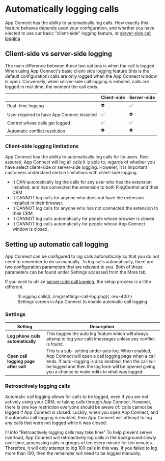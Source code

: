 # Automatically logging calls

App Connect has the ability to automatically log calls. How exactly this feature behaves depends upon your configuration, and whether you have elected to use our basic "client-side" logging feature, or [server-side call logging](server-side-logging.md).

## Client-side vs server-side logging

The main difference between these two options is when the call is logged. When using App Connect's basic client-side logging feature (this is the default configuration) calls are only logged when the App Connect window is open. Conversely, when server-side call logging is enbaled, calls are logged in real-time, the moment the call ends. 

|                                             | Client-side        | Server-side        |
|---------------------------------------------|--------------------|--------------------|
| Real-time logging                           | :no_entry:         | :white_check_mark: |
| User required to have App Connect installed | :white_check_mark: | :no_entry:         |
| Control whose calls get logged              | :white_check_mark: | :white_check_mark: |
| Automatic conflict resolution               | :no_entry:         | :no_entry:         |

### Client-side logging limitations

App Connect has the ability to automatically log calls for its users. Rest assured, App Connect will log all calls it is able to, regards of whether you have select client-side or server-side logging. However, it is important customers understand certain limitations with client-side logging. 
	
* It CAN automatically log the calls for any user who has the extension installed, and has connected the extension to both RingCentral and their CRM.
* It CANNOT log calls for anyone who does not have the extension installed in their browser. 
* It CANNOT log calls for anyone who has not connected the extension to their CRM. 
* It CANNOT log calls automatically for people whose browser is closed. 
* It CANNOT log calls automatically for people whose App Connect window is closed. 
	
## Setting up automatic call logging

App Connect can be configured to log calls automatically so that you do not need to remember to do so manually. To log calls automatically, there are two configuration parameters that are relevant to you. Both of these parameters can be found under Settings accessed from the More tab.

If you wish to utilize [server-side call logging](server-side-logging.md), the setup process is a little different. 

<figure markdown>
  ![Logging calls](../img/settings-call-log.png){ .mw-400 }
  <figcaption>Settings screen in App Connect to enable automatic call logging</figcaption>
</figure>

### Settings

| Setting | Description |
|---------|-------------|
| **Log phone calls automatically** | This toggles the auto log feature which will always attemp to log your calls/messages unless any conflict is found. |
| **Open call logging page after call** | This is a sub-setting under auto log. When enabled, App Connect will open a call logging page when a call ends. If auto-logging is also enabled, then the call will be logged and then the log form will be opened giving you a chance to make edits to what was logged. | 

### Retroactively logging calls

Automatic call logging allows for calls to be logged, even if you are not actively using your CRM, or taking calls through App Connect. However, there is one key restriction everyone should be aware of: calls cannot be logged if App Connect is closed. Luckily, when you open App Connect, and if automatic call logging is enabled, then App Connect will attempt to log any calls that were not logged while it was closed. 

!!! info "Retroactively logging calls may take time"
	To help prevent server overload, App Connect will retroactively log calls in the background slowly over time, processing calls in groups of ten every minute for ten minutes. Therefore, it will only attempt to log 100 calls in this way. If you failed to log more than 100, then the remainder will need to be logged manually. 

